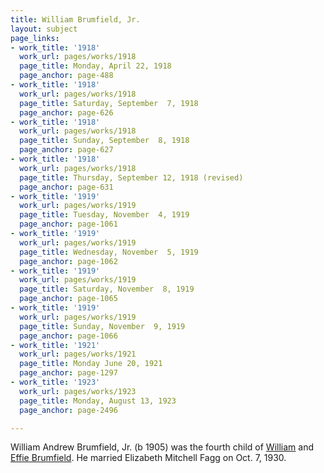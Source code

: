 ```yaml
---
title: William Brumfield, Jr.
layout: subject
page_links:
- work_title: '1918'
  work_url: pages/works/1918
  page_title: Monday, April 22, 1918
  page_anchor: page-488
- work_title: '1918'
  work_url: pages/works/1918
  page_title: Saturday, September  7, 1918
  page_anchor: page-626
- work_title: '1918'
  work_url: pages/works/1918
  page_title: Sunday, September  8, 1918
  page_anchor: page-627
- work_title: '1918'
  work_url: pages/works/1918
  page_title: Thursday, September 12, 1918 (revised)
  page_anchor: page-631
- work_title: '1919'
  work_url: pages/works/1919
  page_title: Tuesday, November  4, 1919
  page_anchor: page-1061
- work_title: '1919'
  work_url: pages/works/1919
  page_title: Wednesday, November  5, 1919
  page_anchor: page-1062
- work_title: '1919'
  work_url: pages/works/1919
  page_title: Saturday, November  8, 1919
  page_anchor: page-1065
- work_title: '1919'
  work_url: pages/works/1919
  page_title: Sunday, November  9, 1919
  page_anchor: page-1066
- work_title: '1921'
  work_url: pages/works/1921
  page_title: Monday June 20, 1921
  page_anchor: page-1297
- work_title: '1923'
  work_url: pages/works/1923
  page_title: Monday, August 13, 1923
  page_anchor: page-2496

---
```

<p>William Andrew Brumfield, Jr. (b 1905) was the fourth child of <a href='../subjects/7215' title='William Brumfield'>William</a> and <a href='../subjects/7205' title='Effie Thornton Brumfield'>Effie Brumfield</a>.  He married Elizabeth Mitchell Fagg on Oct. 7, 1930.</p>
